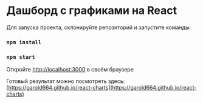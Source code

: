 # Дашборд с графиками на React

Для запуска проекта, склонируйте репозиторий и запустите команды:

### `npm install`

### `npm start`

Откройте [http://localhost:3000](http://localhost:3000) в своём браузере

Готовый результат можно посмотреть здесь:
[https://garold664.github.io/react-charts](https://garold664.github.io/react-charts)

